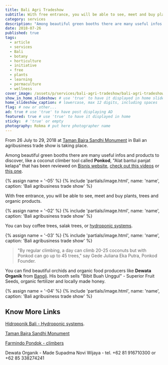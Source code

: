 ```yaml
---
title: Bali Agri Tradeshow
subtitle: With free entrance, you will be able to see, meet and buy plants, trees and organic products.
category: services
description: "Among beautiful green booths there are many useful infos and products to discover, like a coconut climber tool called Ponkod."
date: 2018-07-26
published: true
tags:
  - article
  - services
  - Bali
  - botany
  - horticulture
  - initiative
  - free
  - plants
  - learning
  - permaculture
  - wellness
cover_image: /assets/p/services/bali-agri-tradeshow/bali-agri-tradeshow.jpg
show_in_home_slideshow: # use 'true' to have it displayed in home slideshow
home_slideshow_caption: # lowercase, max 12 digits, including spaces
flag: # new or other...
ad: true # use 'true' to have post displaying AD
featured: true # use 'true' to have it displayed in home
sticky:  # 'true' or empty
photography: Rokma # put here photographer name
---
```


From 26 July to 29, 2018 at [Taman Bajra Sandhi Monument](https://goo.gl/maps/Am5UzTVAaHz) in Bali an agribusiness trade show is taking place.


Among beautiful green booths there are many useful infos and products to discover, like a coconut climber tool called **Ponkod**, "Alat bantui panjat kelapa" that has been reviewed on [Bisnis website](http://entrepreneur.bisnis.com/read/20180204/263/734055/peluang-usaha-berkat-inovasi-produk-ini-panjat-kelapa-selihai-tupai-), [check out this videos](https://youtu.be/K-RCTw9p6DU) or [this one](https://youtu.be/dcWB8dHKIak).

{% assign name = '-05' %}
{% include 'partials/image.html', name: 'name', caption: 'Bali agribusiness trade show' %}



With free entrance, you will be able to see, meet and buy plants, trees and organic products.

{% assign name = '-02' %}
{% include 'partials/image.html', name: 'name', caption: 'Bali agribusiness trade show' %}



You can buy coffee trees, salak trees, or [hydroponic systems](http://hidroponikbali.com).



{% assign name = '-03' %}
{% include 'partials/image.html', name: 'name', caption: 'Bali agribusiness trade show' %}



>"By regular climbing, a day can climb 20-25 coconuts but with Ponkod can go up to 45 trees," say Gede Juliana Eka Putra, Ponkod Founder.

You can find beautiful orchids and organic food producers like **Dewata Organik** from [Bangli](https://goo.gl/maps/9sxcDHEaALw). His booth sells "Bibit Buah Unggul" - Superior Fruit Seeds, organic fertilizer and locally made honey.


{% assign name = '-04' %}
{% include 'partials/image.html', name: 'name', caption: 'Bali agribusiness trade show' %}





## Know More Links

[Hidroponik Bali - Hydroponic systems](http://hidroponikbali.com).

[Taman Bajra Sandhi Monument](https://goo.gl/maps/Am5UzTVAaHz)

[Farmindo Pondok - climbers](http://www.farmintek.com)

Dewata Organik - Made Supadma Novi Wijaya - tel. +62 81 916710300 or +62 85 338274241
